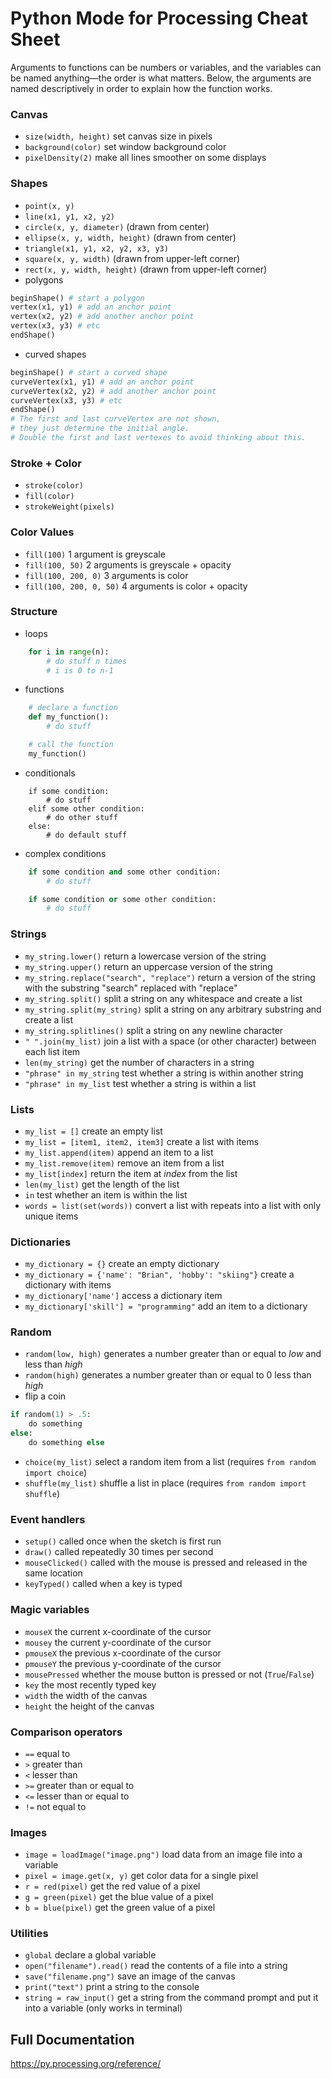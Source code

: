 # Python Mode for Processing Cheat Sheet

Arguments to functions can be numbers or variables, and the variables can be named anything—the order is what matters. Below, the arguments are named descriptively in order to explain how the function works.

### Canvas
- `size(width, height)` set canvas size in pixels
- `background(color)` set window background color
- `pixelDensity(2)` make all lines smoother on some displays


### Shapes
- `point(x, y)`
- `line(x1, y1, x2, y2)`
- `circle(x, y, diameter)` (drawn from center)
- `ellipse(x, y, width, height)` (drawn from center)
- `triangle(x1, y1, x2, y2, x3, y3)`
- `square(x, y, width)` (drawn from upper-left corner)
- `rect(x, y, width, height)` (drawn from upper-left corner)
- polygons
```py
beginShape() # start a polygon
vertex(x1, y1) # add an anchor point
vertex(x2, y2) # add another anchor point
vertex(x3, y3) # etc
endShape()
```
- curved shapes
```py
beginShape() # start a curved shape
curveVertex(x1, y1) # add an anchor point
curveVertex(x2, y2) # add another anchor point
curveVertex(x3, y3) # etc
endShape()
# The first and last curveVertex are not shown,
# they just determine the initial angle.
# Double the first and last vertexes to avoid thinking about this.
```


### Stroke + Color
- `stroke(color)`
- `fill(color)`
- `strokeWeight(pixels)`


### Color Values
- `fill(100)` 1 argument is greyscale
- `fill(100, 50)` 2 arguments is greyscale + opacity
- `fill(100, 200, 0)` 3 arguments is color
- `fill(100, 200, 0, 50)` 4 arguments is color + opacity


### Structure
- loops
```py
    for i in range(n):
        # do stuff n times
        # i is 0 to n-1
```
- functions
```py
    # declare a function
    def my_function():
        # do stuff

    # call the function        
    my_function()
```
- conditionals
```
    if some condition:
        # do stuff
    elif some other condition:
        # do other stuff
    else:
        # do default stuff
```
- complex conditions
```py
    if some condition and some other condition:
        # do stuff

    if some condition or some other condition:
        # do stuff        
```


### Strings
- `my_string.lower()` return a lowercase version of the string
- `my_string.upper()` return an uppercase version of the string
- `my_string.replace("search", "replace")` return a version of the string with the substring "search" replaced with "replace"
- `my_string.split()` split a string on any whitespace and create a list
- `my_string.split(my_string)` split a string on any arbitrary substring and create a list
- `my_string.splitlines()` split a string on any newline character
- `" ".join(my_list)` join a list with a space (or other character) between each list item
- `len(my_string)` get the number of characters in a string
- `"phrase" in my_string` test whether a string is within another string
- `"phrase" in my_list` test whether a string is within a list


### Lists
- `my_list = []` create an empty list
- `my_list = [item1, item2, item3]` create a list with items
- `my_list.append(item)` append an item to a list
- `my_list.remove(item)` remove an item from a list
- `my_list[index]` return the item at _index_ from the list
- `len(my_list)` get the length of the list
- `in` test whether an item is within the list
- `words = list(set(words))` convert a list with repeats into a list with only unique items


### Dictionaries
- `my_dictionary = {}` create an empty dictionary
- `my_dictionary = {'name': "Brian", 'hobby': "skiing"}` create a dictionary with items
- `my_dictionary['name']` access a dictionary item
- `my_dictionary['skill'] = "programming"` add an item to a dictionary


### Random
- `random(low, high)` generates a number greater than or equal to _low_ and less than _high_
- `random(high)` generates a number greater than or equal to 0 less than _high_
- flip a coin
```py
if random(1) > .5:
    do something
else:
    do something else
```
- `choice(my_list)` select a random item from a list (requires `from random import choice`)
- `shuffle(my_list)` shuffle a list in place
(requires `from random import shuffle`)


### Event handlers
- `setup()` called once when the sketch is first run
- `draw()` called repeatedly 30 times per second
- `mouseClicked()` called with the mouse is pressed and released in the same location
- `keyTyped()` called when a key is typed


### Magic variables
- `mouseX` the current x-coordinate of the cursor
- `mousey` the current y-coordinate of the cursor
- `pmouseX` the previous x-coordinate of the cursor
- `pmouseY` the previous y-coordinate of the cursor
- `mousePressed` whether the mouse button is pressed or not (`True`/`False`)
- `key` the most recently typed key
- `width` the width of the canvas
- `height` the height of the canvas


### Comparison operators
- `==` equal to
- `>` greater than
- `<` lesser than
- `>=` greater than or equal to
- `<=` lesser than or equal to
- `!=` not equal to


### Images
- `image = loadImage("image.png")` load data from an image file into a variable
- `pixel = image.get(x, y)` get color data for a single pixel
- `r = red(pixel)` get the red value of a pixel
- `g = green(pixel)` get the blue value of a pixel
- `b = blue(pixel)` get the green value of a pixel


### Utilities
- `global` declare a global variable
- `open("filename").read()` read the contents of a file into a string
- `save("filename.png")` save an image of the canvas
- `print("text")` print a string to the console
- `string = raw_input()` get a string from the command prompt and put it into a variable (only works in terminal)


## Full Documentation
https://py.processing.org/reference/

